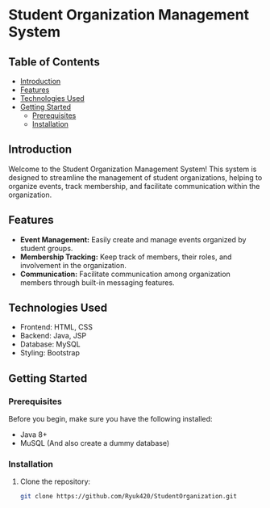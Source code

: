 # Student Organization Management System

## Table of Contents
- [Introduction](#introduction)
- [Features](#features)
- [Technologies Used](#technologies-used)
- [Getting Started](#getting-started)
  - [Prerequisites](#prerequisites)
  - [Installation](#installation)
    
## Introduction

Welcome to the Student Organization Management System! This system is designed to streamline the management of student organizations, helping to organize events, track membership, and facilitate communication within the organization.

## Features

- **Event Management:** Easily create and manage events organized by student groups.
- **Membership Tracking:** Keep track of members, their roles, and involvement in the organization.
- **Communication:** Facilitate communication among organization members through built-in messaging features.

## Technologies Used

- Frontend: HTML, CSS
- Backend: Java, JSP
- Database: MySQL
- Styling: Bootstrap
## Getting Started

### Prerequisites

Before you begin, make sure you have the following installed:

- Java 8+
- MuSQL (And also create a dummy database)

### Installation

1. Clone the repository:

   ```bash
   git clone https://github.com/Ryuk420/StudentOrganization.git
